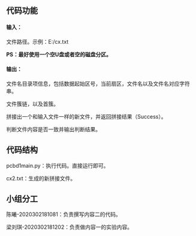 ## 代码功能

#### 输入：

文件路径。示例：E:/cx.txt

**PS：最好使用一个空U盘或者空的磁盘分区。**

#### 输出：

文件名目录项信息，包括数据起始区号，当前扇区，文件名以及文件名对应字符串。

文件簇链，以及首簇。

拼接出一个和输入文件一样的新文件，并返回拼接结果（Success）。

判断文件内容是否一致并输出判断结果。



## 代码结构

pcbd1main.py：执行代码。直接运行即可。

cx2.txt：生成的新拼接文件。



## 小组分工

陈曦-2020302181081：负责撰写内容二的代码。

梁刘琪-2020302181202：负责做内容一的实验内容。